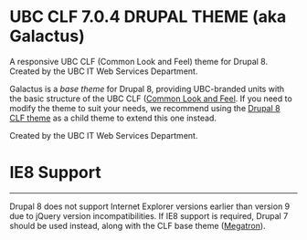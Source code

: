 UBC CLF 7.0.4 DRUPAL THEME (aka Galactus)
=======================================

A responsive UBC CLF (Common Look and Feel) theme for Drupal 8. Created by the
UBC IT Web Services Department.

Galactus is a *base theme* for Drupal 8, providing UBC-branded units with the
basic structure of the UBC CLF ([Common Look and Feel](http://clf.ubc.ca). If
you need to modify the theme to suit your needs, we recommend using the
[Drupal 8 CLF theme](https://github.com/ubc-web-services/clf) as a child theme
to extend this one instead.

Created by the UBC IT Web Services Department.

# IE8 Support
_________________
Drupal 8 does not support Internet Explorer versions earlier than version 9 due
to jQuery version incompatibilities. If IE8 support is required, Drupal 7 should
be used instead, along with the CLF base theme
([Megatron](https://github.com/ubc-web-services/megatron)).
